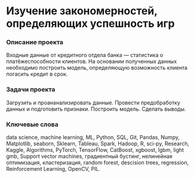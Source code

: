 # Изучение закономерностей, определяющих успешность игр
### Описание проекта
Входные данные от кредитного отдела банка  — статистика о платёжеспособности клиентов. На основании полученных данных необходимо построить модель, определяющую возможность клиента погасить кредит в срок.
### Задачи проекта
Загрузить и проананализировать данные. Провести предобработку данных и подготовить признаки. Построить модель. Сделать выводы. 
### Ключевые слова
data science, machine learning, ML, Python, SQL, Git, Pandas, Numpy, Matplotlib, seaborn, Sklearn, Tableau, Spark, Hadoop, R, sci-py, Research, Kaggle, Algorithms, PyTorch, TensorFlow, CatBoost, xgboost, lgbm, light gmb, Support vector machines, градиентный бустинг, нелинейная оптимизация, кластеризация, random forest, descision trees, regression, Reinforcement Learning, OpenCV, PIL.
